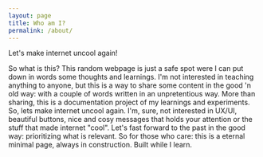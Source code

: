 ```yaml
---
layout: page
title: Who am I?
permalink: /about/
---
```


Let's make internet uncool again!

So what is this? This random webpage is just a safe spot were I can put down in words some thoughts and learnings. I'm not interested in teaching anything to anyone, but this is a way to share some content in the good 'n old way: with a couple of words written in an unpretentious way. More than sharing, this is a documentation project of my learnings and experiments. So, lets make internet uncool again. I'm, sure, not interested in UX/UI, beautiful buttons, nice and cosy messages that holds your attention or the stuff that made internet "cool". Let's fast forward to the past in the good way: prioritizing what is relevant. So for those who care: this is a eternal minimal page, always in construction. Built while I learn.